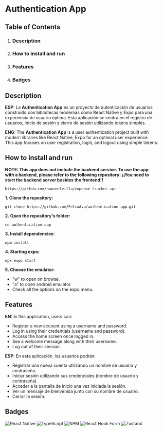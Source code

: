 # Authentication App

## Table of Contents

1. ### Description
2. ### How to install and run
3. ### Features
4. ### Badges

## Description
**ESP:** La **Authentication App** es un proyecto de autenticación de usuarios construido con bibliotecas modernas como React Native y Expo para una experiencia de usuario óptima. Esta aplicación se centra en el registro de usuarios, inicio de sesión y cierre de sesión utilizando tokens simples.

**ENG:** The **Authentication App** is a user authentication project built with modern libraries like React Native, Expo for an optimal user experience. This app focuses on user registration, login, and logout using simple tokens.


## How to install and run

**NOTE: This app does not include the backend service. To use the app with a backend, please refer to the following repository:**
**¡¡You need to start the backend server besides the frontend!!**
```
https://github.com/hanzeelvilla/expense-tracker-api
```
**1. Clone the repository:**
```
git clone https://github.com/FelixAva/authentication-app.git
```
**2. Open the repository's folder:**
```
cd authentication-app
```
**3. Install dependencies:**
```
npm install
```
**4. Starting expo:**
```
npx expo start
```
**5. Choose the emulator:**
- "w" to open on browse.
- "a" to open android emulator.
- Check all the options on the expo menu.


## Features
**EN:** In this application, users can:

- Register a new account using a username and password.
- Log in using their credentials (username and password).
- Access the home screen once logged in.
- See a welcome message along with their username.
- Log out of their session.

**ESP:** En esta aplicación, los usuarios podrán:

- Registrar una nueva cuenta utilizando un nombre de usuario y contraseña.
- Iniciar sesión utilizando sus credenciales (nombre de usuario y contraseña).
- Acceder a la pantalla de inicio una vez iniciada la sesión.
- Ver un mensaje de bienvenida junto con su nombre de usuario.
- Cerrar la sesión.


## Badges
![React Native](https://img.shields.io/badge/react_native-%2320232a.svg?style=for-the-badge&logo=react&logoColor=%2361DAFB)
![TypeScript](https://img.shields.io/badge/typescript-%23007ACC.svg?style=for-the-badge&logo=typescript&logoColor=white)
![NPM](https://img.shields.io/badge/NPM-%23CB3837.svg?style=for-the-badge&logo=npm&logoColor=white)
![React Hook Form](https://img.shields.io/badge/React%20Hook%20Form-%23EC5990.svg?style=for-the-badge&logo=reacthookform&logoColor=white)
![Zustand](https://img.shields.io/badge/zustand-%2320232a.svg?style=for-the-badge&logo=react&logoColor=%2361DAFB)
